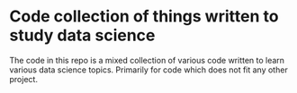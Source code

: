 # Code collection of things written to study data science
The code in this repo is a mixed collection of various code written to learn various data science topics.
Primarily for code which does not fit any other project.